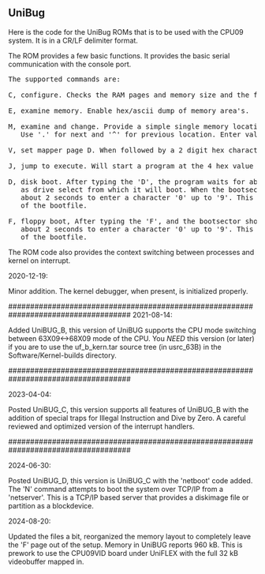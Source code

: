 ## UniBug

Here is the code for the UniBug ROMs that is to be used with the CPU09 system. It is in a CR/LF delimiter format.

The ROM provides a few basic functions. It provides the basic serial communication with the console port.

<pre>
The supported commands are:

C, configure. Checks the RAM pages and memory size and the functioning of the system timer

E, examine memory. Enable hex/ascii dump of memory area's.

M, examine and change. Provide a simple single memory location show, next, previous and change function
   Use '.' for next and '^' for previous location. Enter valid hex to change byte content.
   
V, set mapper page D. When followed by a 2 digit hex character that page is mapped in at $D000-$DFFF.

J, jump to execute. Will start a program at the 4 hex value typed after the 'J'. 

D, disk boot. After typing the 'D', the program waits for about 2 seconds, In that time a '0' or '1' may be typed
   as drive select from which it will boot. When the bootsector shows the 'uniflex' message, you have
   about 2 seconds to enter a character '0' up to '9'. This will be appended the 'uniflex' as the name
   of the bootfile.

F, floppy boot, After typing the 'F', and the bootsector shows the 'uniflex' message, you have
   about 2 seconds to enter a character '0' up to '9'. This will be appended the 'uniflex' as the name
   of the bootfile.
</pre>


The ROM code also provides the context switching between processes and kernel on interrupt.

2020-12-19:

Minor addition. The kernel debugger, when present, is initialized properly.

####################################################################################
2021-08-14:

Added UniBUG_B, this version of UniBUG supports the CPU mode switching between
63X09<->68X09 mode of the CPU. You _NEED_ this version (or later) if you are to use
the uf_b_kern.tar source tree (in usrc_63B) in the Software/Kernel-builds directory.

####################################################################################

2023-04-04:

Posted UniBUG_C, this version supports all features of UniBUG_B with the addition of 
special traps for Illegal Instruction and Dive by Zero. A careful reviewed and optimized
version of the interrupt handlers.

####################################################################################

2024-06-30:

Posted UniBUG_D, this version is UniBUG_C with the 'netboot' code added. The 'N' command
attempts to boot the system over TCP/IP from a 'netserver'. This is a TCP/IP based 
server that provides a diskimage file or partition as a blockdevice.

2024-08-20:

Updated the files a bit, reorganized the memory layout to completely leave the 'F' page
out of the setup. Memory in UniBUG reports 960 kB. This is prework to use the CPU09VID
board under UniFLEX with the full 32 kB videobuffer mapped in.
